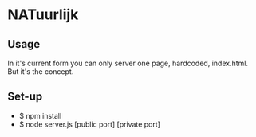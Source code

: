 # NATuurlijk

## Usage
In it's current form you can only server one page, hardcoded, index.html.
But it's the concept.

## Set-up
- $ npm install
- $ node server.js [public port] [private port]
